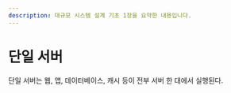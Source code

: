 ```yaml
---
description: 대규모 시스템 설계 기초 1장을 요약한 내용입니다.
---
```


# 단일 서버

단일 서버는 웹, 앱, 데이터베이스, 캐시 등이 전부 서버 한 대에서 실행된다.